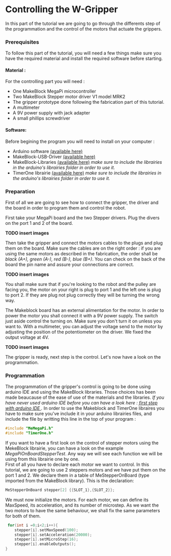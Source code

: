 Controlling the W-Gripper
============================
In this part of the tutorial we are going to go through the differents step of the programmation and the control of the motors that actuate the grippers.

### Prerequisites
To follow this part of the tutorial, you will need a few things make sure you have the required material and install the required software before starting.

#### Material :
For the controlling part you will need :
 * One MakeBlock MegaPi microcontroller 
 * Two MakeBlock Stepper motor driver V1 model MRK2
 * The gripper prototype done following the fabrication part of this tutorial.
 * A multimeter
 * A 9V power supply with jack adapter
 * A small phillips screwdriver

#### Software:
Before begining the program you will need to install on your computer :
 *  Arduino software [(available here)](https://www.arduino.cc/en/Main/Software)
 *  MakeBlock-USB-Driver [(available here)](https://github.com/Makeblock-official/Makeblock-USB-Driver)
 *  MakeBlock-Libraries [(available here)](https://github.com/Makeblock-official/Makeblock-Libraries) _make sure to include the librairies in the arduino's librairies folder in order to use it._
 * TimerOne librairie [(available here)](https://playground.arduino.cc/Code/Timer1) _make sure to include the librairies in the arduino's librairies folder in order to use it._

### Preparation
First of all we are going to see how to connect the gripper, the driver and the board in order to program them and control the robot.

First take your MegaPi board and the two Stepper drivers. Plug the divers on the port 1 and 2 of the board.  

__TODO insert images__  

Then take the gripper and connect the motors cables to the plugs and plug them on the board. Make sure the cables are on the right order : if you are using the same motors as described in the fabrication, the order shall be _black (A+), green (A-), red (B-), blue (B+)_. You can check on the back of the board the pin name and assure your connections are correct.  

__TODO insert images__  

You shall make sure that if you're looking to the robot and the pulley are facing you, the motor on your right is plug to port 1 and the left one is plug to port 2. If they are plug not plug correctly they will be turning the wrong way.

The Makeblock board has an external alimentation for the motor. In order to power the motor you shall connect it with a 9V power supply. The switch just aside control the turning on. Make sure you don't turn it on unless you want to. 
With a multimeter, you can adjust the voltage send to the motor by adjusting the position of the potentiometer on the driver. We fixed the output voltage at 4V.

__TODO insert images__  

The gripper is ready, next step is the control. Let's now have a look on the programmation.

### Programmation
The programmation of the gripper's control is going to be done using arduino IDE and using the MakeBlock libraries. Those choices has been made beaucause of the ease of use of the materials and the libraries. _If you have never used arduino IDE before you can have a look here : [first step with arduino IDE ](http://www.arduino.org/learning/getting-started/first-steps-with-arduino-ide)._
In order to use the Makeblock and TimerOne libraires you have to make sure you've include it in your arduino librairies files, and include the file by writting this line in the top of your program :
```C++
#include "MeMegaPi.h"
#include "TimerOne.h"
```
If you want to have a first look on the control of stepper motors using the MekeBlock librairie, you can have a look on the example  _MegaPiOnBoardStepperTest_. Any way we will see each function we will be using from this librairie one by one.  
First of all you have to declare each motor we want to control. In this tutorial, we are going to use 2 steppers motors and we have put them on the port 1 and 2. We declare them in a table of MeStepperOnBoard (type imported from the MakeBlock library). This is the declaration:

```C++
MeStepperOnBoard stepper[2] {{SLOT_1},{SLOT_2}}; 
```
  We must now initialize the motors. For each motor, we can define its MaxSpeed, its acceleration, and its number of microstep. As we want the two motors to have the same behaviour, we shall fix the same parameters for both of them.
```C++  
 for(int i =0;i<2;i++){
    stepper[i].setMaxSpeed(100);
    stepper[i].setAcceleration(20000);
    stepper[i].setMicroStep(16);
    stepper[i].enableOutputs();
}
```
